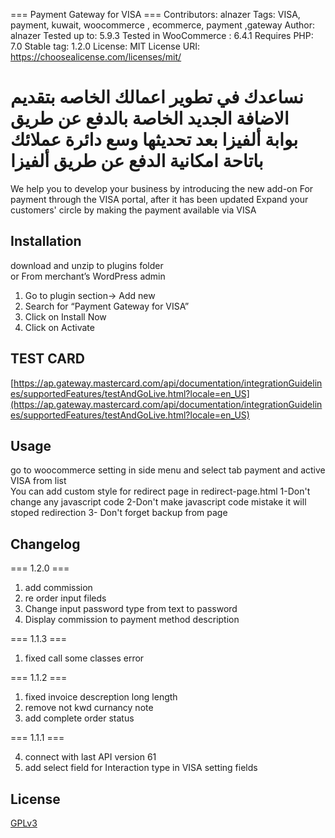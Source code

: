 === Payment Gateway for VISA ===
Contributors: alnazer
Tags: VISA, payment, kuwait, woocommerce , ecommerce, payment ,gateway
Author: alnazer
Tested up to: 5.9.3
Tested in WooCommerce : 6.4.1
Requires PHP: 7.0
Stable tag: 1.2.0
License: MIT
License URI: https://choosealicense.com/licenses/mit/

نساعدك في تطوير اعمالك الخاصه بتقديم الاضافة الجديد
الخاصة بالدفع عن طريق بوابة ألفيزا بعد تحديثها
وسع دائرة عملائك باتاحة امكانية الدفع عن طريق ألفيزا
==========
We help you to develop your business by introducing the new add-on
For payment through the VISA portal, after it has been updated
Expand your customers' circle by making the payment available via VISA

## Installation

download and unzip to plugins folder
<br/>
or
From merchant’s WordPress admin

1. Go to plugin section-> Add new
2. Search for “Payment Gateway for VISA”
3. Click on Install Now
4. Click on Activate

## TEST CARD

[https://ap.gateway.mastercard.com/api/documentation/integrationGuidelines/supportedFeatures/testAndGoLive.html?locale=en_US](https://ap.gateway.mastercard.com/api/documentation/integrationGuidelines/supportedFeatures/testAndGoLive.html?locale=en_US)

## Usage

go to woocommerce setting in side menu and select tab payment and active VISA from list
<br/>
You can add custom style for redirect page in redirect-page.html
1-Don't change any javascript code
2-Don't make javascript code mistake it will stoped redirection
3- Don't forget backup from page

## Changelog

=== 1.2.0 ===

1. add commission
2. re order input fileds 
3. Change input password type from text to password
4. Display commission to payment method description 

=== 1.1.3 ===

1. fixed call some classes error

=== 1.1.2 ===

1. fixed invoice descreption long length
2. remove not kwd curnancy note
3. add complete order status

=== 1.1.1 ===

4. connect with last API version 61
5. add select field for Interaction type in VISA setting fields

## License

[GPLv3](https://choosealicense.com/licenses/agpl-3.0/)

